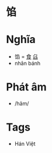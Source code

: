# 馅

# Nghĩa
* 馅 = [食](食.md) [臽](臽.md)
* nhân bánh

# Phát âm
* /hãm/

# Tags
* Hán Việt

<script>window.HANZI_FIELD='馅';</script>
